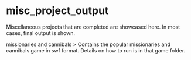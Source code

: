 # misc_project_output
Miscellaneous projects that are completed are showcased here. In most cases, final output is shown.

missionaries and cannibals > Contains the popular missionaries and cannibals game in swf format. Details on how to run is in that game folder.
